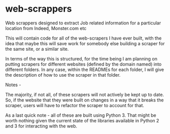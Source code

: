 # web-scrappers
Web scrappers designed to extract Job related information for a particular location from Indeed, Monster.com etc

This will contain code for all of the web-scrapers I have ever built, with the idea that maybe this will save work for somebody else building a scraper for the same site, or a similar site.

In terms of the way this is structured, for the time being I am planning on putting scrapers for different websites (defined by the domain named) into different folders. In any case, within the READMEs for each folder, I will give the description of how to use the scraper in that folder.

Notes -

The majority, if not all, of these scrapers will not actively be kept up to date. So, if the website that they were built on changes in a way that it breaks the scraper, users will have to refactor the scraper to account for that.

As a last quick note - all of these are built using Python 3. That might be worth nothing given the current state of the libraries available in Python 2 and 3 for interacting with the web.
